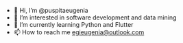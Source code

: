 - 👋 Hi, I’m @puspitaeugenia
- 👀 I’m interested in software development and data mining
- 🌱 I’m currently learning Python and Flutter
- 📫 How to reach me egieugenia@outlook.com

<!---
puspitaeugenia/puspitaeugenia is a ✨ special ✨ repository because its `README.md` (this file) appears on your GitHub profile.
You can click the Preview link to take a look at your changes.
--->
